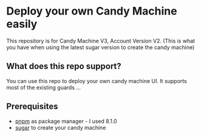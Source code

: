 # Deploy your own Candy Machine easily
This repository is for Candy Machine V3, Account Version V2. (This is what you have when using the latest sugar version to create the candy machine)

## What does this repo support?
You can use this repo to deploy your own candy machine UI. It supports most of the existing guards
...

## Prerequisites
- [pnpm](https://pnpm.io/installation) as package manager - I used 8.1.0
- [sugar](https://docs.metaplex.com/developer-tools/sugar/guides/sugar-for-cmv3) to create your candy machine
